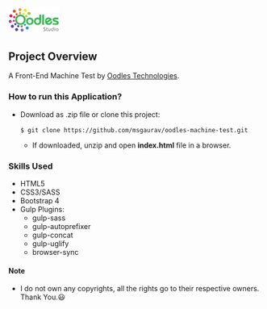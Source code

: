 # <a href="https://www.oodlestechnologies.com/" target="_blank"><img src="https://github.com/msgaurav/oodles-machine-test/blob/master/assets/dest/img/icons/oodles_logo.png" alt="oodles_logo" width="100px"></a>

## Project Overview
A Front-End Machine Test by [Oodles Technologies](https://www.oodlestechnologies.com/).

### How to run this Application?
  * Download as .zip file or clone this project:
    ```
    $ git clone https://github.com/msgaurav/oodles-machine-test.git
    ```
    * If downloaded, unzip and open **index.html** file in a browser.

### Skills Used
  * HTML5
  * CSS3/SASS
  * Bootstrap 4
  * Gulp Plugins:
    * gulp-sass
    * gulp-autoprefixer
    * gulp-concat
    * gulp-uglify
    * browser-sync

#### Note
  * I do not own any copyrights, all the rights go to their respective owners. Thank You.:smiley:
